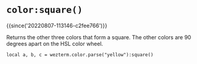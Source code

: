# `color:square()`

{{since('20220807-113146-c2fee766')}}

Returns the other three colors that form a square. The other colors
are 90 degrees apart on the HSL color wheel.

```
local a, b, c = wezterm.color.parse("yellow"):square()
```


